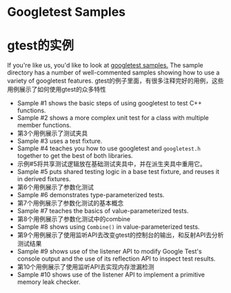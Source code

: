 # Googletest Samples
# gtest的实例

If you're like us, you'd like to look at
[googletest samples.](https://github.com/google/googletest/blob/main/googletest/samples)
The sample directory has a number of well-commented samples showing how to use a
variety of googletest features.
gtest的例子里面，有很多注释完好的用例，这些用例展示了如何使用gtest的众多特性

*   Sample #1 shows the basic steps of using googletest to test C++ functions.
*   Sample #2 shows a more complex unit test for a class with multiple member
    functions.
*   第3个用例展示了测试夹具
*   Sample #3 uses a test fixture.
*   Sample #4 teaches you how to use googletest and `googletest.h` together to
    get the best of both libraries.
*   示例#5将共享测试逻辑放在基础测试夹具中，并在派生夹具中重用它。
*   Sample #5 puts shared testing logic in a base test fixture, and reuses it in
    derived fixtures.
*   第6个用例展示了参数化测试
*   Sample #6 demonstrates type-parameterized tests.
*   第7个用例展示了参数化测试的基本概念
*   Sample #7 teaches the basics of value-parameterized tests.
*   第8个用例展示了参数化测试中的combine
*   Sample #8 shows using `Combine()` in value-parameterized tests.
*   第9个用例展示了使用监听API去改变gtest的控制台的输出，和反射API去分析测试结果
*   Sample #9 shows use of the listener API to modify Google Test's console
    output and the use of its reflection API to inspect test results.
*   第10个用例展示了使用监听API去实现内存泄漏检测
*   Sample #10 shows use of the listener API to implement a primitive memory
    leak checker.
